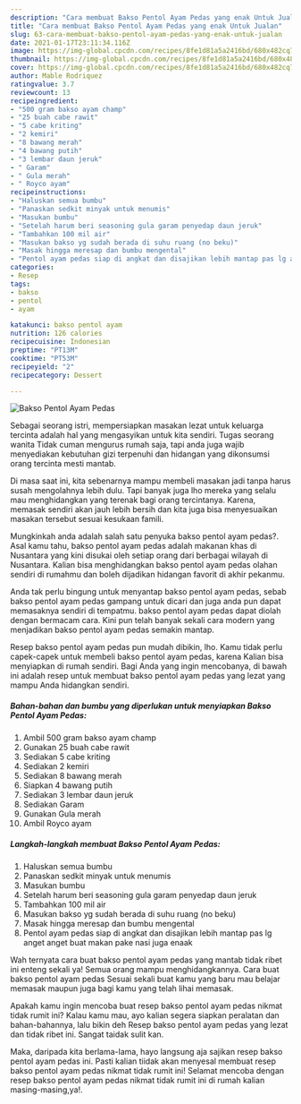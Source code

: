 ```yaml
---
description: "Cara membuat Bakso Pentol Ayam Pedas yang enak Untuk Jualan"
title: "Cara membuat Bakso Pentol Ayam Pedas yang enak Untuk Jualan"
slug: 63-cara-membuat-bakso-pentol-ayam-pedas-yang-enak-untuk-jualan
date: 2021-01-17T23:11:34.116Z
image: https://img-global.cpcdn.com/recipes/8fe1d81a5a2416bd/680x482cq70/bakso-pentol-ayam-pedas-foto-resep-utama.jpg
thumbnail: https://img-global.cpcdn.com/recipes/8fe1d81a5a2416bd/680x482cq70/bakso-pentol-ayam-pedas-foto-resep-utama.jpg
cover: https://img-global.cpcdn.com/recipes/8fe1d81a5a2416bd/680x482cq70/bakso-pentol-ayam-pedas-foto-resep-utama.jpg
author: Mable Rodriquez
ratingvalue: 3.7
reviewcount: 13
recipeingredient:
- "500 gram bakso ayam champ"
- "25 buah cabe rawit"
- "5 cabe kriting"
- "2 kemiri"
- "8 bawang merah"
- "4 bawang putih"
- "3 lembar daun jeruk"
- " Garam"
- " Gula merah"
- " Royco ayam"
recipeinstructions:
- "Haluskan semua bumbu"
- "Panaskan sedkit minyak untuk menumis"
- "Masukan bumbu"
- "Setelah harum beri seasoning gula garam penyedap daun jeruk"
- "Tambahkan 100 mil air"
- "Masukan bakso yg sudah berada di suhu ruang (no beku)"
- "Masak hingga meresap dan bumbu mengental"
- "Pentol ayam pedas siap di angkat dan disajikan lebih mantap pas lg anget anget buat makan pake nasi juga enaak"
categories:
- Resep
tags:
- bakso
- pentol
- ayam

katakunci: bakso pentol ayam 
nutrition: 126 calories
recipecuisine: Indonesian
preptime: "PT13M"
cooktime: "PT53M"
recipeyield: "2"
recipecategory: Dessert

---
```



![Bakso Pentol Ayam Pedas](https://img-global.cpcdn.com/recipes/8fe1d81a5a2416bd/680x482cq70/bakso-pentol-ayam-pedas-foto-resep-utama.jpg)

Sebagai seorang istri, mempersiapkan masakan lezat untuk keluarga tercinta adalah hal yang mengasyikan untuk kita sendiri. Tugas seorang  wanita Tidak cuman mengurus rumah saja, tapi anda juga wajib menyediakan kebutuhan gizi terpenuhi dan hidangan yang dikonsumsi orang tercinta mesti mantab.

Di masa  saat ini, kita sebenarnya mampu membeli masakan jadi tanpa harus susah mengolahnya lebih dulu. Tapi banyak juga lho mereka yang selalu mau menghidangkan yang terenak bagi orang tercintanya. Karena, memasak sendiri akan jauh lebih bersih dan kita juga bisa menyesuaikan masakan tersebut sesuai kesukaan famili. 



Mungkinkah anda adalah salah satu penyuka bakso pentol ayam pedas?. Asal kamu tahu, bakso pentol ayam pedas adalah makanan khas di Nusantara yang kini disukai oleh setiap orang dari berbagai wilayah di Nusantara. Kalian bisa menghidangkan bakso pentol ayam pedas olahan sendiri di rumahmu dan boleh dijadikan hidangan favorit di akhir pekanmu.

Anda tak perlu bingung untuk menyantap bakso pentol ayam pedas, sebab bakso pentol ayam pedas gampang untuk dicari dan juga anda pun dapat memasaknya sendiri di tempatmu. bakso pentol ayam pedas dapat diolah dengan bermacam cara. Kini pun telah banyak sekali cara modern yang menjadikan bakso pentol ayam pedas semakin mantap.

Resep bakso pentol ayam pedas pun mudah dibikin, lho. Kamu tidak perlu capek-capek untuk membeli bakso pentol ayam pedas, karena Kalian bisa menyiapkan di rumah sendiri. Bagi Anda yang ingin mencobanya, di bawah ini adalah resep untuk membuat bakso pentol ayam pedas yang lezat yang mampu Anda hidangkan sendiri.

<!--inarticleads1-->

##### Bahan-bahan dan bumbu yang diperlukan untuk menyiapkan Bakso Pentol Ayam Pedas:

1. Ambil 500 gram bakso ayam champ
1. Gunakan 25 buah cabe rawit
1. Sediakan 5 cabe kriting
1. Sediakan 2 kemiri
1. Sediakan 8 bawang merah
1. Siapkan 4 bawang putih
1. Sediakan 3 lembar daun jeruk
1. Sediakan  Garam
1. Gunakan  Gula merah
1. Ambil  Royco ayam




<!--inarticleads2-->

##### Langkah-langkah membuat Bakso Pentol Ayam Pedas:

1. Haluskan semua bumbu
1. Panaskan sedkit minyak untuk menumis
1. Masukan bumbu
1. Setelah harum beri seasoning gula garam penyedap daun jeruk
1. Tambahkan 100 mil air
1. Masukan bakso yg sudah berada di suhu ruang (no beku)
1. Masak hingga meresap dan bumbu mengental
1. Pentol ayam pedas siap di angkat dan disajikan lebih mantap pas lg anget anget buat makan pake nasi juga enaak




Wah ternyata cara buat bakso pentol ayam pedas yang mantab tidak ribet ini enteng sekali ya! Semua orang mampu menghidangkannya. Cara buat bakso pentol ayam pedas Sesuai sekali buat kamu yang baru mau belajar memasak maupun juga bagi kamu yang telah lihai memasak.

Apakah kamu ingin mencoba buat resep bakso pentol ayam pedas nikmat tidak rumit ini? Kalau kamu mau, ayo kalian segera siapkan peralatan dan bahan-bahannya, lalu bikin deh Resep bakso pentol ayam pedas yang lezat dan tidak ribet ini. Sangat taidak sulit kan. 

Maka, daripada kita berlama-lama, hayo langsung aja sajikan resep bakso pentol ayam pedas ini. Pasti kalian tiidak akan menyesal membuat resep bakso pentol ayam pedas nikmat tidak rumit ini! Selamat mencoba dengan resep bakso pentol ayam pedas nikmat tidak rumit ini di rumah kalian masing-masing,ya!.

